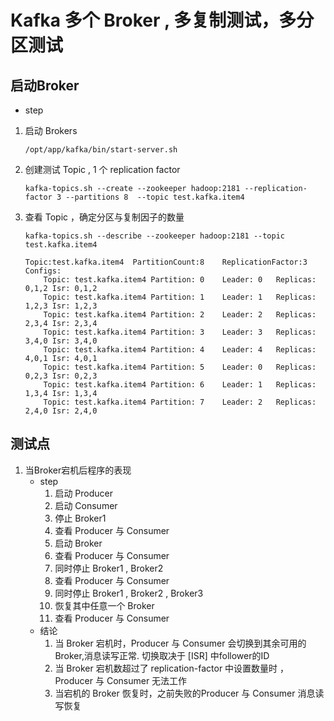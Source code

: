 # Kafka 多个 Broker , 多复制测试，多分区测试

## 启动Broker
* step

1. 启动 Brokers
    ```
    /opt/app/kafka/bin/start-server.sh
    ```

2. 创建测试 Topic , 1 个 replication factor
    ```
    kafka-topics.sh --create --zookeeper hadoop:2181 --replication-factor 3 --partitions 8  --topic test.kafka.item4
    ```

3. 查看 Topic ，确定分区与复制因子的数量
    ```
    kafka-topics.sh --describe --zookeeper hadoop:2181 --topic test.kafka.item4
    ```
    ```
    Topic:test.kafka.item4	PartitionCount:8	ReplicationFactor:3	Configs:
        Topic: test.kafka.item4	Partition: 0	Leader: 0	Replicas: 0,1,2	Isr: 0,1,2
        Topic: test.kafka.item4	Partition: 1	Leader: 1	Replicas: 1,2,3	Isr: 1,2,3
        Topic: test.kafka.item4	Partition: 2	Leader: 2	Replicas: 2,3,4	Isr: 2,3,4
        Topic: test.kafka.item4	Partition: 3	Leader: 3	Replicas: 3,4,0	Isr: 3,4,0
        Topic: test.kafka.item4	Partition: 4	Leader: 4	Replicas: 4,0,1	Isr: 4,0,1
        Topic: test.kafka.item4	Partition: 5	Leader: 0	Replicas: 0,2,3	Isr: 0,2,3
        Topic: test.kafka.item4	Partition: 6	Leader: 1	Replicas: 1,3,4	Isr: 1,3,4
        Topic: test.kafka.item4	Partition: 7	Leader: 2	Replicas: 2,4,0	Isr: 2,4,0
    ```
## 测试点

1. 当Broker宕机后程序的表现
    * step
        1. 启动 Producer
        2. 启动 Consumer
        3. 停止 Broker1 
        4. 查看 Producer 与 Consumer 
        5. 启动 Broker 
        6. 查看 Producer 与 Consumer 
        7. 同时停止 Broker1 , Broker2
        8. 查看 Producer 与 Consumer 
        9. 同时停止 Broker1 , Broker2 , Broker3
        10. 恢复其中任意一个 Broker 
        11. 查看 Producer 与 Consumer 
    * 结论 
        1. 当 Broker 宕机时，Producer 与 Consumer 会切换到其余可用的Broker,消息读写正常. 切换取决于 [ISR] 中follower的ID 
        2. 当 Broker 宕机数超过了 replication-factor 中设置数量时 ，Producer 与 Consumer 无法工作
        3. 当宕机的 Broker 恢复时，之前失败的Producer 与 Consumer 消息读写恢复